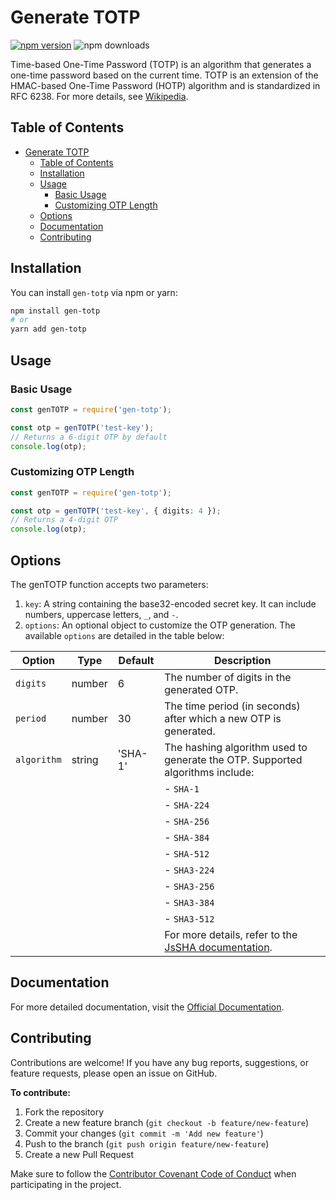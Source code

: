 # Generate TOTP

[![npm version](https://badge.fury.io/js/gen-totp.svg)](https://badge.fury.io/js/gen-totp) 
![npm downloads](https://img.shields.io/npm/dm/gen-totp.svg)

Time-based One-Time Password (TOTP) is an algorithm that generates a one-time password based on the current time. TOTP is an extension of the HMAC-based One-Time Password (HOTP) algorithm and is standardized in RFC 6238. For more details, see [Wikipedia](https://en.wikipedia.org/wiki/Time-based_One-Time_Password).

## Table of Contents

- [Generate TOTP](#generate-totp)
  - [Table of Contents](#table-of-contents)
  - [Installation](#installation)
  - [Usage](#usage)
    - [Basic Usage](#basic-usage)
    - [Customizing OTP Length](#customizing-otp-length)
  - [Options](#options)
  - [Documentation](#documentation)
  - [Contributing](#contributing)

## Installation

You can install `gen-totp` via npm or yarn:

```bash
npm install gen-totp
# or
yarn add gen-totp
```

## Usage
### Basic Usage
```ts
const genTOTP = require('gen-totp');

const otp = genTOTP('test-key');
// Returns a 6-digit OTP by default
console.log(otp);
```

### Customizing OTP Length

```ts
const genTOTP = require('gen-totp');

const otp = genTOTP('test-key', { digits: 4 });
// Returns a 4-digit OTP
console.log(otp);
```

## Options
The genTOTP function accepts two parameters:

1. `key`: A string containing the base32-encoded secret key. It can include numbers, uppercase letters, `_`, and `-`.
2. `options`: An optional object to customize the OTP generation. The available `options` are detailed in the table below:

| Option     | Type   | Default | Description                                                                                      |
|------------|--------|---------|--------------------------------------------------------------------------------------------------|
| `digits`    | number | 6       | The number of digits in the generated OTP.                                                      |
| `period`    | number | 30      | The time period (in seconds) after which a new OTP is generated.                                |
| `algorithm` | string | 'SHA-1' | The hashing algorithm used to generate the OTP. Supported algorithms include:                  |
|            |        |         | - `SHA-1`                                                                                       |
|            |        |         | - `SHA-224`                                                                                     |
|            |        |         | - `SHA-256`                                                                                     |
|            |        |         | - `SHA-384`                                                                                     |
|            |        |         | - `SHA-512`                                                                                     |
|            |        |         | - `SHA3-224`                                                                                   |
|            |        |         | - `SHA3-256`                                                                                   |
|            |        |         | - `SHA3-384`                                                                                   |
|            |        |         | - `SHA3-512`                                                                                   |
|            |        |         | For more details, refer to the [JsSHA documentation](https://www.npmjs.com/package/jssha).     |


## Documentation
For more detailed documentation, visit the [Official Documentation](https://otp.js.org/#/).


## Contributing
Contributions are welcome! If you have any bug reports, suggestions, or feature requests, please open an issue on GitHub.

**To contribute:**
1. Fork the repository
2. Create a new feature branch (`git checkout -b feature/new-feature`)
3. Commit your changes (`git commit -m 'Add new feature'`)
4. Push to the branch (`git push origin feature/new-feature`)
5. Create a new Pull Request


Make sure to follow the [Contributor Covenant Code of Conduct](./CODE_OF_CONDUCT.md) when participating in the project.